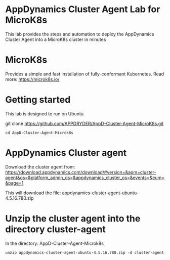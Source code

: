# AppDynamics Cluster Agent Lab for MicroK8s

This lab provides the steps and automation to deploy the AppDynamics Cluster Agent into a MicroK8s cluster in minutes

# MicroK8s

Provides a simple and fast installation of fully-conformant Kubernetes.
Read more: https://microk8s.io/

# Getting started

This lab is designed to run on Ubuntu

git clone https://github.com/APPDRYDER/AppD-Cluster-Agent-MicroK8s.git

`cd AppD-Cluster-Agent-Microk8s`

# AppDynamics Cluster agent

Download the cluster agent from: https://download.appdynamics.com/download/#version=&apm=cluster-agent&os=&platform_admin_os=&appdynamics_cluster_os=&events=&eum=&page=1

This will download the file: appdynamics-cluster-agent-ubuntu-4.5.16.780.zip

# Unzip the cluster agent into the directory cluster-agent

In the directory: AppD-Cluster-Agent-Microk8s

`unzip appdynamics-cluster-agent-ubuntu-4.5.16.780.zip -d cluster-agent`



